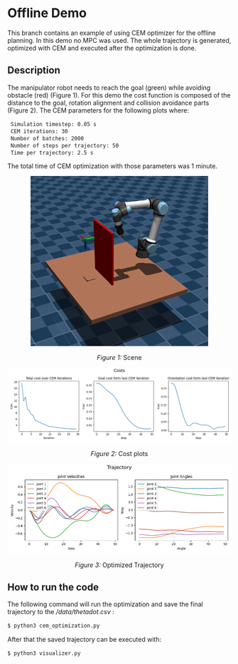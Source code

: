 # Offline Demo
This branch contains an example of using CEM optimizer for the offline planning. In this demo no MPC was used. The whole trajectory is generated, optimized with CEM and executed after the optimization is done. 

## Description
The manipulator robot needs to reach the goal (green) while avoiding obstacle (red) (Figure 1). For this demo the cost function is composed of the distance to the goal, rotation alignment and collision avoidance parts (Figure 2). The CEM parameters for the following plots where:
```
 Simulation timestep: 0.05 s
 CEM iterations: 30 
 Number of batches: 2000 
 Number of steps per trajectory: 50 
 Time per trajectory: 2.5 s
```
The total time of CEM optimization with those parameters was 1 minute.

<div align="center">
  <img src="img/scene.png" alt="scene" width="400"/>
  <p><em>Figure 1:</em> Scene</p>
</div>

<div align="center">
  <img src="img/costs.png" alt="costs" width="800"/>
  <p><em>Figure 2:</em> Cost plots</p>
</div>

<div align="center">
  <img src="img/trajectory.png" alt="trajectory" width="800"/>
  <p><em>Figure 3:</em> Optimized Trajectory</p>
</div>

## How to run the code
The following command will run the optimization and save the final trajectory to the _/data/thetadot.csv_ :
```bash
$ python3 cem_optimization.py 
```

After that the saved trajectory can be executed with:
```bash
$ python3 visualizer.py 
```